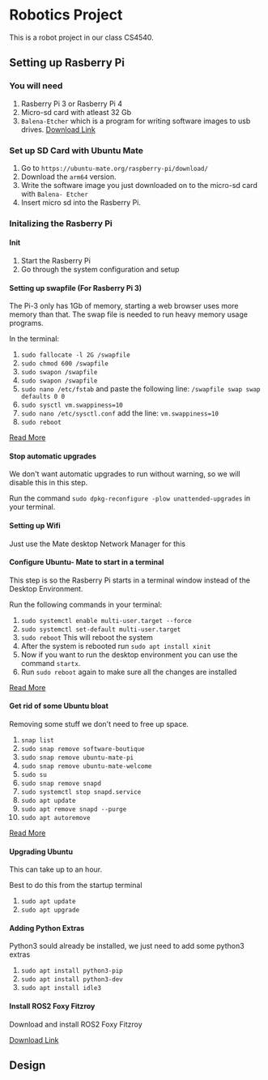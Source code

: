 # Robotics Project
This is a robot project in our class CS4540.

## Setting up Rasberry Pi
### You will need
1. Rasberry Pi 3 or Rasberry Pi 4
2. Micro-sd card with atleast 32 Gb
3. `Balena-Etcher` which is a program for writing software images to usb drives. [Download Link](https://www.balena.io/etcher/)

### Set up SD Card with Ubuntu Mate
1. Go to `https://ubuntu-mate.org/raspberry-pi/download/`
2. Download the `arm64` version.
3. Write the software image you just downloaded on to the micro-sd card with `Balena- Etcher`
4. Insert micro sd into the Rasberry Pi.

### Initalizing the Rasberry Pi
#### Init
1. Start the Rasberry Pi
2. Go through the system configuration and setup

#### Setting up swapfile (For Rasberry Pi 3)
The Pi-3 only has 1Gb of memory, starting a web browser uses more memory than that. The swap file is needed to run heavy memory usage programs.

In the terminal: 
1. `sudo fallocate -l 2G /swapfile`
2. `sudo chmod 600 /swapfile`
3. `sudo swapon /swapfile`
4. `sudo swapon /swapfile`
5. `sudo nano /etc/fstab` and paste the following line: `/swapfile swap swap defaults 0 0`
6. `sudo sysctl vm.swappiness=10`
7. `sudo nano /etc/sysctl.conf` add the line: `vm.swappiness=10`
8. `sudo reboot`

[Read More](https://linuxize.com/post/how-to-add-swap-space-on-ubuntu-20-04/)

#### Stop automatic upgrades
We don't want automatic upgrades to run without warning, so we will disable this in this step.

Run the command `sudo dpkg-reconfigure -plow unattended-upgrades` in your terminal. 

#### Setting up Wifi
Just use the Mate desktop Network Manager for this

#### Configure Ubuntu- Mate to start in a terminal
This step is so the Rasberry Pi starts in a terminal window instead of the Desktop Environment.

Run the following commands in your terminal:
1. `sudo systemctl enable multi-user.target --force`
2. `sudo systemctl set-default multi-user.target`
3. `sudo reboot` This will reboot the system
4. After the system is rebooted run `sudo apt install xinit`
5. Now if you want to run the desktop environment you can use the command `startx`.
6. Run `sudo reboot` again to make sure all the changes are installed

[Read More](https://askubuntu.com/questions/16371/how-do-i-disable-x-at-boot-time-so-that-the-system-boots-in-text-mode)

#### Get rid of some Ubuntu bloat
Removing some stuff we don't need to free up space.
1. `snap list`
2. `sudo snap remove software-boutique`
3. `sudo snap remove ubuntu-mate-pi`
4. `sudo snap remove ubuntu-mate-welcome`
5. `sudo su`
6. `sudo snap remove snapd`
7. `sudo systemctl stop snapd.service`
8. `sudo apt update`
9. `sudo apt remove snapd --purge`
10. `sudo apt autoremove`


[Read More](https://www.addictivetips.com/ubuntu-linux-tips/disable-snaps-ubuntu/ )

#### Upgrading Ubuntu
This can take up to an hour.

Best to do this from the startup terminal

1. `sudo apt update`
2. `sudo apt upgrade`

#### Adding Python Extras
Python3 sould already be installed, we just need to add some python3 extras

1. `sudo apt install python3-pip`
2. `sudo apt install python3-dev`
3. `sudo apt install idle3`

#### Install ROS2 Foxy Fitzroy
Download and install ROS2 Foxy Fitzroy

[Download Link](https://docs.ros.org/en/foxy/Installation/Ubuntu-Install-Binary.html)

## Design


